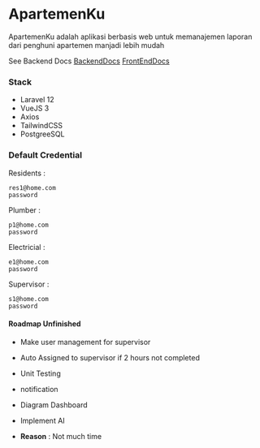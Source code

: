 # ApartemenKu

ApartemenKu adalah aplikasi berbasis web untuk memanajemen laporan dari penghuni apartemen manjadi lebih mudah

See Backend Docs
[BackendDocs](https://github.com/DemuraAIdev/hackathon-semesta/blob/master/backend/README.md)
[FrontEndDocs](https://github.com/DemuraAIdev/hackathon-semesta/blob/master/frontend/README.md)

### Stack

- Laravel 12
- VueJS 3
- Axios
- TailwindCSS
- PostgreeSQL

### Default Credential

Residents :

```
res1@home.com
password
```

Plumber :

```
p1@home.com
password
```

Electricial :

```
e1@home.com
password
```

Supervisor :

```
s1@home.com
password
```

#### Roadmap Unfinished

- Make user management for supervisor
- Auto Assigned to supervisor if 2 hours not completed
- Unit Testing
- notification
- Diagram Dashboard
- Implement AI

- **Reason** : Not much time
